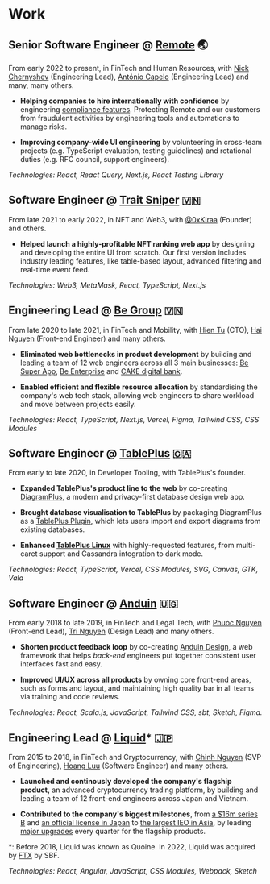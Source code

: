 # Work

## Senior Software Engineer @ [Remote](https://remote.com) 🌏

From early 2022 to present, in FinTech and Human Resources, with
[Nick Chernyshev](https://www.linkedin.com/in/nick-chernyshev/)
(Engineering Lead),
[António Capelo](https://capelo.me/) (Engineering Lead)
and many, many others.

- **Helping companies to hire internationally with confidence** by engineering
[compliance features](https://remote.com/platform/use-case/legal-leaders).
Protecting Remote and our customers from fraudulent activities
by engineering tools and automations to manage risks.

- **Improving company-wide UI engineering** by volunteering in
cross-team projects (e.g. TypeScript evaluation, testing guidelines)
and rotational duties (e.g. RFC council, support engineers).

_Technologies: React, React Query, Next.js, React Testing Library_

## Software Engineer @ [Trait Sniper](https://traitsniper.com) 🇻🇳

From late 2021 to early 2022, in NFT and Web3, with 
[@0xKiraa](https://twitter.com/0xKiraa) (Founder) and others.

- **Helped launch a highly-profitable NFT ranking web app**
by designing and developing the entire UI from scratch.
Our first version includes industry leading features, like table-based layout,
advanced filtering and real-time event feed.

_Technologies: Web3, MetaMask, React, TypeScript, Next.js_

## Engineering Lead @ [Be Group](https://be.com.vn/en/) 🇻🇳

From late 2020 to late 2021, in FinTech and Mobility, with
[Hien Tu](https://www.linkedin.com/in/thehien/) (CTO),
[Hai Nguyen](https://github.com/ng-hai) (Front-end Engineer)
and many others.

- **Eliminated web bottlenecks in product development**
by building and leading a team of 12 web engineers across all 3
main businesses: 
[Be Super App](https://be.com.vn/en/consumer/),
[Be Enterprise](https://be.com.vn/en/corporates/)
and [CAKE digital bank](https://cake.vn/en/home/).

- **Enabled efficient and flexible resource allocation**
by standardising the company's web tech stack, allowing web engineers
to share workload and move between projects easily.

_Technologies: React, TypeScript, Next.js, Vercel, Figma, Tailwind CSS, CSS Modules_

## Software Engineer @ [TablePlus](https://tableplus.com) 🇨🇦

From early to late 2020, in Developer Tooling, with TablePlus's founder.

- **Expanded TablePlus's product line to the web** by co-creating
[DiagramPlus](https://diagramplus.com),
a modern and privacy-first database design web app.

- **Brought database visualisation to TablePlus** by packaging DiagramPlus as a
[TablePlus Plugin](https://github.com/TablePlus/diagram-plugin), which lets
users import and export diagrams from existing databases.

- **Enhanced [TablePlus Linux](https://tableplus.com/linux)** with
highly-requested features, from multi-caret support and Cassandra integration to dark mode.

_Technologies: React, TypeScript, Vercel, CSS Modules, SVG, Canvas, GTK, Vala_

## Software Engineer @ [Anduin](https://www.anduintransact.com/) 🇺🇸

From early 2018 to late 2019, in FinTech and Legal Tech, with
[Phuoc Nguyen](https://twitter.com/nghuuphuoc) (Front-end Lead),
[Tri Nguyen](https://www.trilmn.com/) (Design Lead) and many others.

- **Shorten product feedback loop** by co-creating
[Anduin Design](https://anduin.design), a web framework that helps
_back-end_ engineers put together consistent user interfaces fast and easy.

- **Improved UI/UX across all products** by owning core front-end areas,
such as forms and layout, and maintaining high quality bar in all teams via
training and code reviews.

_Technologies: React, Scala.js, JavaScript, Tailwind CSS, sbt, Sketch, Figma._

## Engineering Lead @ [Liquid](https://liquid.com)* 🇯🇵

From 2015 to 2018, in FinTech and Cryptocurrency, with
[Chinh Nguyen](https://www.linkedin.com/in/chinhnq/) (SVP of Engineering),
[Hoang Luu](https://github.com/unrealhoang) (Software Engineer)
and many others.

- **Launched and continously developed the company's flagship product,**
an advanced cryptocurrency trading platform, by building and leading a team
of 12 front-end engineers across Japan and Vietnam.

- **Contributed to the company's biggest milestones**,
from
[a $16m series B](https://venturebeat.com/2016/06/24/quoine-raises-16-million-for-bitcoin-exchange-of-exchanges/)
and
[an official license in Japan](https://www.coindesk.com/japans-finance-regulator-issues-licenses-for-11-bitcoin-exchanges)
to
[the largest IEO in Asia](http://web.archive.org/web/20171115141658/https://jp.techcrunch.com/2017/10/24/quoine-qash-ico/),
by leading
[major upgrades](https://thien-do.github.io/quoine-2017/)
every quarter for the flagship products.

*: Before 2018, Liquid was known as Quoine.
In 2022, Liquid was acquired by [FTX](https://ftx.com) by SBF.

_Technologies: React, Angular, JavaScript, CSS Modules, Webpack, Sketch_

